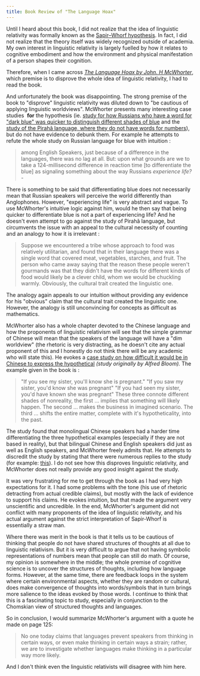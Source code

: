 ```yaml
---
title: Book Review of "The Language Hoax"
---
```

Until I heard about this book, I did not realize that the idea of linguistic relativity was formally known as the <a href="http://en.wikipedia.org/wiki/Linguistic_relativity">Sapir–Whorf hypothesis</a>. In fact, I did not realize that the theory itself was widely recognized outside of academia. My own interest in linguistic relativity is largely fuelled by how it relates to cognitive embodiment and how the environment and physical manifestation of a person shapes their cognition.

Therefore, when I came across <a href="https://www.goodreads.com/book/show/18579574-the-language-hoax?from_search=true"><em>The Language Hoax by John. H McWhorter</em></a>, which premise is to disprove the whole idea of linguistic relativity, I had to read the book.

<!--more-->And unfortunately the book was disappointing. The strong premise of the book to "disprove" linguistic relativity was diluted down to "be cautious of applying linguistic worldviews". McWhorter presents many interesting case studies&nbsp; <strong>for</strong> the hypothesis (ie. <a href="http://www.pnas.org/content/104/19/7780.full">study for how Russians who have a word for "dark blue" was quicker to distinguish different shades of blue</a> and the <a href="http://www.jstor.org/discover/10.1086/431525?uid=3738032&amp;uid=2&amp;uid=4&amp;sid=21104226448567">study of the Pirahã language, where they do not have words for numbers</a>), but do not have evidence to debunk them. For example he attempts to refute the whole study on Russian language for blue with intuition :
<blockquote>among English Speakers, just because of a difference in the languages, there was no lag at all. But: upon what grounds are we to take a 124-millisecond difference in reaction time [to differentiate the blue] as signaling something about the way Russians <em>experience life?</em>&nbsp; -</blockquote>
There is something to be said that differentiating blue does not necessarily mean that Russian speakers will perceive the world differently than Anglophones. However, "experiencing life" is very abstract and vague. To use McWhorter's intuitive logic against him, would he then say that being quicker to differentiate blue is not a part of experiencing life? And he doesn't even attempt to go against the study of Pirahã language, but circumvents the issue with an appeal to the cultural necessity of counting and an analogy to how it is irrelevant :
<blockquote>Suppose we encountered a tribe whose approach to food was relatively utilitarian, and found that in their language there was a single word that covered meat, vegetables, starches, and fruit. The person who came away saying that the reason these people weren't gourmands was that they didn't have the words for different kinds of food would likely be a clever child, whom we would be chuckling warmly. Obviously, the cultural trait created the linguistic one.</blockquote>
The analogy again appeals to our intuition without providing any evidence for his "obvious" claim that the cultural trait created the linguistic one. However, the analogy is still unconvincing for concepts as difficult as mathematics.

McWhorter also has a whole chapter devoted to the Chinese language and how the proponents of linguistic relativism will see that the simple grammar of Chinese will mean that the speakers of the language will have a "dim worldview" (the rhetoric is very distracting, as he doesn't cite any actual proponent of this and I honestly do not think there will be any academic who will state this). He evokes a <a href="http://groups.psych.northwestern.edu/gentner/papers/YehGentner05.pdf">case study on how difficult it would be in Chinese to express the hypothetical</a><em> (study originally by Alfred Bloom). </em>The example given in the book is :
<blockquote>"If you see my sister, you'll know she is pregnant."
"If you saw my sister, you'd know she was pregnant"
"If you had seen my sister, you'd have known she was pregnant"
These three connote different shades of nonreality, the first ... implies that something will likely happen. The second ... makes the business in imagined scenario. The third ... shifts the entire matter, complete with it's hypotheticality, into the past.</blockquote>
The study found that monolingual Chinese speakers had a harder time differentiating the three hypothetical examples (especially if they are not based in reality), but that bilingual Chinese and English speakers did just as well as English speakers, and McWhorter freely admits that. He attempts to discredit the study by stating that there were numerous replies to the study (for example: <a href="http://www.sciencedirect.com/science/article/pii/001002778490012X">this</a>). I do not see how this disproves linguistic relativity, and McWhorter does not really provide any good insight against the study.

It was very frustrating for me to get through the book as I had very high expectations for it. I had some problems with the tone (his use of rhetoric detracting from actual credible claims), but mostly with the lack of evidence to support his claims. He evokes intuition, but that made the argument very unscientific and uncredible. In the end, McWhorter's argument did not conflict with many proponents of the idea of linguistic relativity, and his actual argument against the strict interpretation of Sapir-Whorf is essentially a straw man.

Where there was merit in the book is that it tells us to be cautious of thinking that people do not have shared structures of thoughts at all due to linguistic relativism. But it is very difficult to argue that not having symbolic representations of numbers mean that people can still do math. Of course, my opinion is somewhere in the middle; the whole premise of cognitive science is to uncover the structures of thoughts, including how language forms. However, at the same time, there are feedback loops in the system where certain environmental aspects, whether they are random or cultural, does make convergence of thoughts into words/symbols that in turn brings more salience to the ideas evoked by those words. I continue to think that this is a fascinating topic to study, especially in conjunction to the Chomskian view of structured thoughts and languages.

So in conclusion, I would summarize McWhorter's argument with a quote he made on page 125:
<blockquote>No one today claims that languages prevent speakers from thinking in certain ways, or even make thinking in certain ways a strain; rather, we are to investigate whether languages make thinking in a particular way more likely.</blockquote>
And I don't think even the linguistic relativists will disagree with him here.


